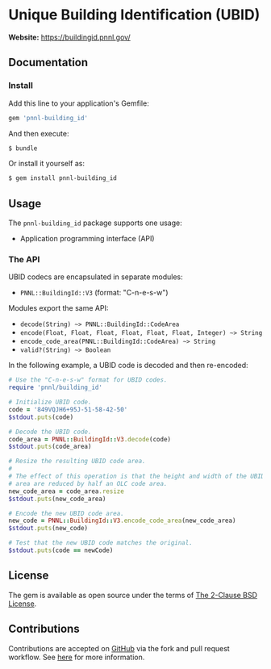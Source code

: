 # Unique Building Identification (UBID)

**Website:** https://buildingid.pnnl.gov/

## Documentation

### Install

Add this line to your application's Gemfile:

```ruby
gem 'pnnl-building_id'
```

And then execute:
```bash
$ bundle
```

Or install it yourself as:
```bash
$ gem install pnnl-building_id
```

## Usage

The `pnnl-building_id` package supports one usage:
* Application programming interface (API)

### The API

UBID codecs are encapsulated in separate modules:
* `PNNL::BuildingId::V3` (format: "C-n-e-s-w")

Modules export the same API:
* `decode(String) ~> PNNL::BuildingId::CodeArea`
* `encode(Float, Float, Float, Float, Float, Float, Integer) ~> String`
* `encode_code_area(PNNL::BuildingId::CodeArea) ~> String`
* `valid?(String) ~> Boolean`

In the following example, a UBID code is decoded and then re-encoded:

```ruby
# Use the "C-n-e-s-w" format for UBID codes.
require 'pnnl/building_id'

# Initialize UBID code.
code = '849VQJH6+95J-51-58-42-50'
$stdout.puts(code)

# Decode the UBID code.
code_area = PNNL::BuildingId::V3.decode(code)
$stdout.puts(code_area)

# Resize the resulting UBID code area.
#
# The effect of this operation is that the height and width of the UBID code
# area are reduced by half an OLC code area.
new_code_area = code_area.resize
$stdout.puts(new_code_area)

# Encode the new UBID code area.
new_code = PNNL::BuildingId::V3.encode_code_area(new_code_area)
$stdout.puts(new_code)

# Test that the new UBID code matches the original.
$stdout.puts(code == newCode)
```

## License

The gem is available as open source under the terms of [The 2-Clause BSD License](https://opensource.org/licenses/BSD-2-Clause).

## Contributions

Contributions are accepted on [GitHub](https://github.com/) via the fork and pull request workflow. See [here](https://help.github.com/articles/using-pull-requests/) for more information.
